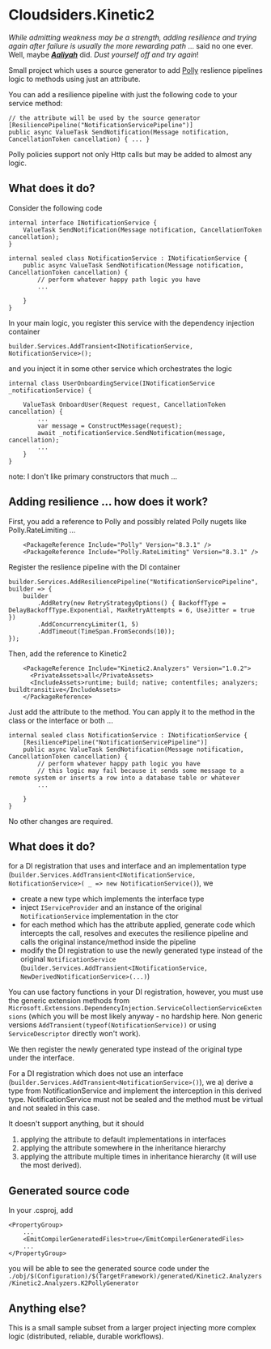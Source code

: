 ﻿# Cloudsiders.Kinetic2

*While admitting weakness may be a strength, adding resilience and trying again after failure is usually the more rewarding path* ... said no one ever. Well, maybe [***Aaliyah***](https://open.spotify.com/track/4OFbSGqe95wEJTN8Bn9eHF) did. *Dust yourself off and try again*!

Small project which uses a source generator to add [Polly](https://github.com/App-vNext/Polly) reslience pipelines logic to methods using just an attribute.

You can add a resilience pipeline with just the following code to your service method:
```
// the attribute will be used by the source generator
[ResiliencePipeline("NotificationServicePipeline")]
public async ValueTask SendNotification(Message notification, CancellationToken cancellation) { ... }
```
Polly policies support not only Http calls but may be added to almost any logic.

## What does it do?

Consider the following code 

```
internal interface INotificationService {
    ValueTask SendNotification(Message notification, CancellationToken cancellation);
}

internal sealed class NotificationService : INotificationService {
    public async ValueTask SendNotification(Message notification, CancellationToken cancellation) {
        // perform whatever happy path logic you have
        ...

    }
}
```

In your main logic, you register this service with the dependency injection container
```
builder.Services.AddTransient<INotificationService, NotificationService>();
```
and you inject it in some other service which orchestrates the logic
```
internal class UserOnboardingService(INotificationService _notificationService) {

    ValueTask OnboardUser(Request request, CancellationToken cancellation) {
        ...
        var message = ConstructMessage(request);
        await _notificationService.SendNotification(message, cancellation);
        ...
    }
}
```
note: I don't like primary constructors that much ...

## Adding resilience ... how does it work?
First, you add a reference to Polly and possibly related Polly nugets like Polly.RateLimiting ...
```
    <PackageReference Include="Polly" Version="8.3.1" />
    <PackageReference Include="Polly.RateLimiting" Version="8.3.1" />
```

Register the reslience pipeline with the DI container
```
builder.Services.AddResiliencePipeline("NotificationServicePipeline", builder => {
    builder
        .AddRetry(new RetryStrategyOptions() { BackoffType = DelayBackoffType.Exponential, MaxRetryAttempts = 6, UseJitter = true })
        .AddConcurrencyLimiter(1, 5)
        .AddTimeout(TimeSpan.FromSeconds(10));
});
```
Then, add the reference to Kinetic2 
```
    <PackageReference Include="Kinetic2.Analyzers" Version="1.0.2">
      <PrivateAssets>all</PrivateAssets>
      <IncludeAssets>runtime; build; native; contentfiles; analyzers; buildtransitive</IncludeAssets>
    </PackageReference>
```

Just add the attribute to the method. You can apply it to the method in the class or the interface or both ...
```
internal sealed class NotificationService : INotificationService {
    [ResiliencePipeline("NotificationServicePipeline")]
    public async ValueTask SendNotification(Message notification, CancellationToken cancellation) {
        // perform whatever happy path logic you have
        // this logic may fail because it sends some message to a remote system or inserts a row into a database table or whatever
        ...

    }
}
```

No other changes are required.

## What does it do?
for a DI registration that uses and interface and an implementation type (`builder.Services.AddTransient<INotificationService, NotificationService>( _ => new NotificationService()`), we
- create a new type which implements the interface type
- inject `IServiceProvider` and an instance of the original `NotificationService` implementation in the ctor
- for each method which has the attribute applied, generate code which intercepts the call, resolves and executes the resilience pipeline and calls the original instance/method inside the pipeline
- modify the DI registration to use the newly generated type instead of the original `NotificationService` (`builder.Services.AddTransient<INotificationService, NewDerivedNotificationService>(...)`)

You can use factory functions in your DI registration, however, you must use the generic extension methods from `Microsoft.Extensions.DependencyInjection.ServiceCollectionServiceExtensions` (which you will be most likely anyway - no hardship here. Non generic versions `AddTransient(typeof(NotificationService))` or using `ServiceDescriptor` directly won't work).

We then register the newly generated type instead of the original type under the interface.

For a DI registration which does not use an interface  (`builder.Services.AddTransient<NotificationService>()`), we a) derive a type from NotificationService and implement the interception in this derived type. NotificationService must not be sealed and the method must be virtual and not sealed in this case.

It doesn't support anything, but it should
1. applying the attribute to default implementations in interfaces
2. applying the attribute somewhere in the inheritance hierarchy
3. applying the attribute multiple times in inheritance hierarchy (it will use the most derived).

## Generated source code

In your .csproj, add 
```
<PropertyGroup>
    ...    
    <EmitCompilerGeneratedFiles>true</EmitCompilerGeneratedFiles>
    ...
</PropertyGroup>    
```
you will be able to see the generated source code under the `./obj/$(Configuration)/$(TargetFramework)/generated/Kinetic2.Analyzers/Kinetic2.Analyzers.K2PollyGenerator`

## Anything else?

This is a small sample subset from a larger project injecting more complex logic (distributed, reliable, durable workflows).
